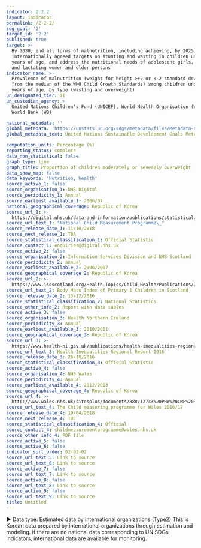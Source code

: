 ```yaml
---
indicator: 2.2.2
layout: indicator
permalink: /2-2-2/
sdg_goal: '2'
target_id: '2.2'
published: true
target: >-
  By 2030, end all forms of malnutrition, including achieving, by 2025, the
  internationally agreed targets on stunting and wasting in children under 5
  years of age, and address the nutritional needs of adolescent girls, pregnant
  and lactating women and older persons
indicator_name: >-
  Prevalence of malnutrition (weight for height >+2 or <-2 standard deviation
  from the median of the WHO Child Growth Standards) among children under 5
  years of age, by type (wasting and overweight)
un_designated_tier: II
un_custodian_agency: >-
  United Nations Children's Fund (UNICEF), World Health Organisation (WHO),
  World Bank (WB)

national_metadata: ''
global_metadata: 'https://unstats.un.org/sdgs/metadata/files/Metadata-02-02-02a.pdf'
global_metadata_text: United Nations Sustainable Development Goals Metadata (PDF 233 KB)

computation_units: Percentage (%)
reporting_status: complete
data_non_statistical: false
graph_type: line
graph_title: Proportion of children moderately or severely overweight
data_show_map: false
data_keywords: 'Nutrition, health'
source_active_1: false
source_organisation_1: NHS Digital
source_periodicity_1: Annual
source_earliest_available_1: 2006/07
national_geographical_coverage: Republic of Korea
source_url_1: >-
  https://digital.nhs.uk/data-and-information/publications/statistical/national-child-measurement-programme/2016-17-school-year
source_url_text_1: "National Child Measurement Programme\_"
source_release_date_1: 11/10/2018
source_next_release_1: TBA
source_statistical_classification_1: Official Statistic
source_contact_1: enquiries@digital.nhs.uk
source_active_2: false
source_organisation_2: Information Services Division and NHS Scotland
source_periodicity_2: annual
source_earliest_available_2: 2006/2007
source_geographical_coverage_2: Republic of Korea
source_url_2: >-
  https://www.isdscotland.org/Health-Topics/Child-Health/Publications/2016-12-13/2016-12-13-P1-BMI-Report.pdf?2334231139
source_url_text_2: Body Mass Index of Primary 1 Children in Scotland
source_release_date_2: 13/12/2016
source_statistical_classification_2: National Statistics
source_other_info_2: Report with data tables
source_active_3: false
source_organisation_3: Health Northern Ireland
source_periodicity_3: Annual
source_earliest_available_3: 2010/2011
source_geographical_coverage_3: Republic of Korea
source_url_3: >-
  https://www.health-ni.gov.uk/publications/health-inequalities-regional-report-2016
source_url_text_3: Health Inequalities Regional Report 2016
source_release_date_3: 26/10/2016
source_statistical_classification_3: Official Statistic
source_active_4: false
source_organisation_4: NHS Wales
source_periodicity_4: Annual
source_earliest_available_4: 2012/2013
source_geographical_coverage_4: Republic of Korea
source_url_4: >-
  http://www.wales.nhs.uk/sitesplus/documents/888/12743%20PHW%20CMP%20Report%20%28Eng%29.pdf
source_url_text_4: The Child measuring programme for Wales 2016/17
source_release_date_4: 19/04/2018
source_next_release_4: TBC
source_statistical_classification_4: Official
source_contact_4: childmeasurementprogramme@wales.nhs.uk
source_other_info_4: PDF file
source_active_5: false
source_active_6: false
indicator_sort_order: 02-02-02
source_url_text_5: Link to source
source_url_text_6: Link to source
source_active_7: false
source_url_text_7: Link to source
source_active_8: false
source_url_text_8: Link to source
source_active_9: false
source_url_text_9: Link to source
title: Untitled
---
```

▶ Data type: Estimated data by international organizations (Type2) This is Korean data prepared by international organizations through estimation and modeling. If there are no national data corresponding to UN SDGs indicators, international data are available for monitoring.
